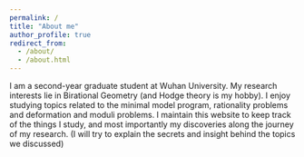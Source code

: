 ```yaml
---
permalink: /
title: "About me"
author_profile: true
redirect_from: 
  - /about/
  - /about.html
---
```


I am a second-year graduate student at Wuhan University. My research interests lie in Birational Geometry (and Hodge theory is my hobby). I enjoy studying topics related to the minimal model program, rationality problems and deformation and moduli problems. I maintain this website to keep track of the things I study, and most importantly my discoveries along the journey of my research. (I will try to explain the secrets and insight behind the topics we discussed)